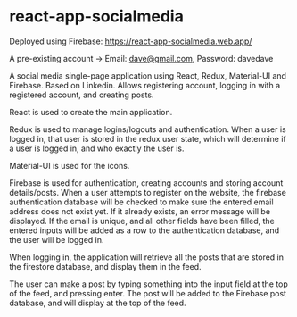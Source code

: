 # react-app-socialmedia
 Deployed using Firebase: https://react-app-socialmedia.web.app/

A pre-existing account -> Email: dave@gmail.com, Password: davedave
 
 A social media single-page application using React, Redux, Material-UI and Firebase. Based on Linkedin.
 Allows registering account, logging in with a registered account, and creating posts.
 
 React is used to create the main application. 
 
 Redux is used to manage logins/logouts and authentication. When a user is logged in, that user is stored in the redux user state, which will determine if a user is logged in, and who exactly the user is.
 
 Material-UI is used for the icons.
 
 Firebase is used for authentication, creating accounts and storing account details/posts. When a user attempts to register on the website, the firebase authentication database will be checked to make sure the entered email address does not exist yet. If it already exists, an error message will be displayed. If the email is unique, and all other fields have been filled, the entered inputs will be added as a row to the authentication database, and the user will be logged in.
 
 When logging in, the application will retrieve all the posts that are stored in the firestore database, and display them in the feed.
 
 The user can make a post by typing something into the input field at the top of the feed, and pressing enter. The post will be added to the Firebase post database, and will display at the top of the feed.

